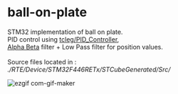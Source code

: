 # ball-on-plate
STM32 implementation of ball on plate.<br/>
PID control using [tcleg/PID_Controller](https://github.com/tcleg/PID_Controller),<br/>
[Alpha Beta](https://en.wikipedia.org/wiki/Alpha_beta_filter) filter + Low Pass filter for position values.<br/><br/>
Source files located in : <em>./RTE/Device/STM32F446RETx/STCubeGenerated/Src/</em><br/>

![ezgif com-gif-maker](https://user-images.githubusercontent.com/8127716/119890968-bc1ca600-bf38-11eb-928b-c824bff84100.gif)


